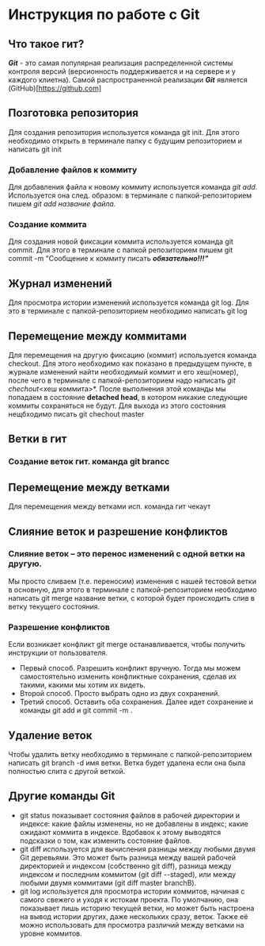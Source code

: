 # Инструкция по работе с Git

## Что такое гит?
***Git*** - это самая популярная реализация распределенной системы контроля версий (версионность поддерживается и на сервере и у каждого клиетна). Самой распространенной реализации ***Git*** является (GitHub)[https://github.com]

## Позготовка репозитория
Для создания репозитория используется команда git init. Для этого необходимо открыть в терминале папку с будущим репозиторием и написать git init

### Добавление файлов к коммиту
Для добавления файла к новому коммиту используется команда *git add*. Используется она след. образом: в терминале с папкой-репозиторием пишем *git add название файла*.

### Создание коммита
Для создания новой фиксации коммита используется команда git commit. Для этого в терминале с папкой репозиторием пишем git commit -m "Сообщение к коммиту писать ***обязательно!!!"***

## Журнал изменений
Для просмотра истории изменений используется команда git log. Для это в терминале с папкой-репозиторием необходимо написать git log

## Перемещение между коммитами
Для перемещения на другую фиксацию (коммит) используется команда checkout. Для этого необходимо как показано в предыдущем пункте, в журнале изменений найти необходимый коммит и его хеш(номер), после чего в терминале с папкой-репозиторием надо написать *git chechout*<хеш коммита>*. После выполнения этой команды мы попадаем в состояние **detached head**, в котором никакие следующие коммиты сохраняться не будут. Для выхода из этого состояния нещбходимо писать git chechout master

## Ветки в гит
### Создание веток гит. команда git brancc



## Перемещение между ветками
Для перемещения между ветками исп. команда гит чекаут

## Слияние веток и разрешение конфликтов
### Cлияние веток – это перенос изменений с одной ветки на другую.
Мы просто сливаем (т.е. переносим) изменения с нашей тестовой ветки в основную, для этого в терминале с папкой-репозиторием необходимо написать git merge название ветки, с которой будет происходить слив в ветку текущего состояния.
### Разрешение конфликтов
Если возникает конфликт git merge останавливается, чтобы получить инструкции от пользователя.
* Первый способ. Разрешить конфликт вручную. Тогда мы можем самостоятельно изменить конфликтные сохранения, сделав их такими, какими мы хотим их видеть.
* Второй способ. Просто выбрать одно из двух сохранений.
* Третий способ. Оставить оба сохранения.
Далее идет сохранение и команды git add и git commit -m .

## Удаление веток
Чтобы удалить ветку необходимо в терминале с папкой-репозиторием написать git branch -d имя ветки. Ветка будет удалена если она была полностью слита с другой веткой.

## Другие команды Git
* git status показывает состояния файлов в рабочей директории и индексе: какие файлы изменены, но не добавлены в индекс; какие ожидают коммита в индексе. Вдобавок к этому выводятся подсказки о том, как изменить состояние файлов.
* git diff используется для вычисления разницы между любыми двумя Git деревьями. Это может быть разница между вашей рабочей директорией и индексом (собственно git diff), разница между индексом и последним коммитом (git diff --staged), или между любыми двумя коммитами (git diff master branchB).
* git log используется для просмотра истории коммитов, начиная с самого свежего и уходя к истокам проекта. По умолчанию, она показывает лишь историю текущей ветки, но может быть настроена на вывод истории других, даже нескольких сразу, веток. Также её можно использовать для просмотра различий между ветками на уровне коммитов.
